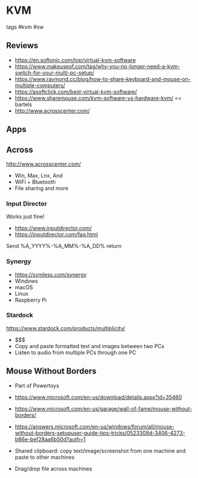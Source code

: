 # KVM

tags #kvm #sw


## Reviews

* https://en.softonic.com/top/virtual-kvm-software
* https://www.makeuseof.com/tag/why-you-no-longer-need-a-kvm-switch-for-your-multi-pc-setup/
* https://www.raymond.cc/blog/how-to-share-keyboard-and-mouse-on-multiple-computers/
* https://asoftclick.com/best-virtual-kvm-software/
* https://www.sharemouse.com/kvm-software-vs-hardware-kvm/ << bartels
* http://www.acrosscenter.com/

## Apps

## Across

 http://www.acrosscenter.com/
* Win, Max, Lnx, And
* WiFi + Bluetooth
* File sharing and more


### Input Director

Works just fine!

* https://www.inputdirector.com/
* https://inputdirector.com/faq.html

Send %A_YYYY%-%A_MM%-%A_DD%
return

### Synergy

* https://symless.com/synergy
* Windows
* macOS
* Linux
* Raspberry Pi


### Stardock

https://www.stardock.com/products/multiplicity/

* $$$
* Copy and paste formatted text and images between two PCs
* Listen to audio from multiple PCs through one PC


## Mouse Without Borders

* Part of Powertoys

* https://www.microsoft.com/en-us/download/details.aspx?id=35460
* https://www.microsoft.com/en-us/garage/wall-of-fame/mouse-without-borders/
* https://answers.microsoft.com/en-us/windows/forum/all/mouse-without-borders-setupuser-guide-tips-tricks/0523308d-3406-4273-b86e-bef28aa6b50d?auth=1
* Shared clipboard: copy text/image/screenshot from one machine and paste to other machines
* Drag/drop file across machines


